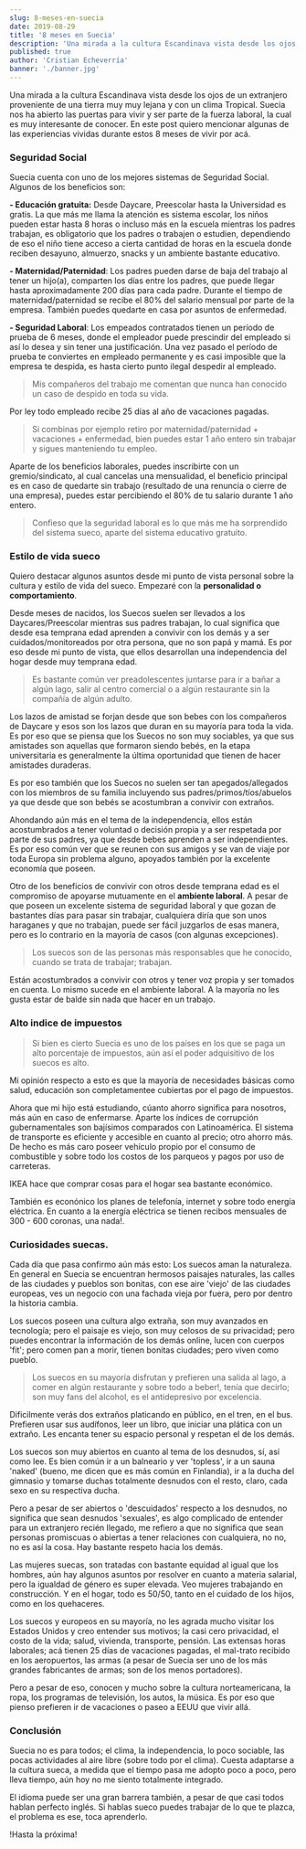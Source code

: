 ```yaml
---
slug: 8-meses-en-suecia
date: 2019-08-29
title: '8 meses en Suecia'
description: 'Una mirada a la cultura Escandinava vista desde los ojos de un extranjero proveniente de una tierra muy muy lejana y con un clima Tropical. Suecia nos ha abierto las puertas para vivir y ser parte de la fuerza laboral, la cual es muy interesante de conocer. En este post quiero mencionar algunas de las experiencias vividas durante estos 8 meses de vivir por acá.'
published: true
author: 'Cristian Echeverría'
banner: './banner.jpg'
---
```


Una mirada a la cultura Escandinava vista desde los ojos de un extranjero proveniente de una tierra muy muy lejana y con un clima Tropical. Suecia nos ha abierto las puertas para vivir y ser parte de la fuerza laboral, la cual es muy interesante de conocer. En este post quiero mencionar algunas de las experiencias vividas durante estos 8 meses de vivir por acá.

### Seguridad Social

Suecia cuenta con uno de los mejores sistemas de Seguridad Social. Algunos de los beneficios son:

**- Educación gratuita:** Desde Daycare, Preescolar hasta la Universidad es gratis. La que más me llama la atención es sistema escolar, los niños pueden estar hasta 8 horas o incluso más en la escuela mientras los padres trabajan, es obligatorio que los padres o trabajen o estudien, dependiendo de eso el niño tiene acceso a cierta cantidad de horas en la escuela donde reciben desayuno, almuerzo, snacks y un ambiente bastante educativo.

**- Maternidad/Paternidad**: Los padres pueden darse de baja del trabajo al tener un hijo(a), comparten los días entre los padres, que puede llegar hasta aproximadamente 200 días para cada padre. Durante el tiempo de maternidad/paternidad se recibe el 80% del salario mensual por parte de la empresa. También puedes quedarte en casa por asuntos de enfermedad.

**- Seguridad Laboral**: Los empeados contratados tienen un período de prueba de 6 meses, donde el empleador puede prescindir del empleado si así lo desea y sin tener una justificación. Una vez pasado el período de prueba te conviertes en empleado permanente y es casi imposible que la empresa te despida, es hasta cierto punto ilegal despedir al empleado.

> Mis compañeros del trabajo me comentan que nunca han conocido un caso de despido en toda su vida.

Por ley todo empleado recibe 25 días al año de vacaciones pagadas.

> Si combinas por ejemplo retiro por maternidad/paternidad + vacaciones + enfermedad, bien puedes estar 1 año entero sin trabajar y sigues manteniendo tu empleo.

Aparte de los beneficios laborales, puedes inscribirte con un gremio/sindicato, al cual cancelas una mensualidad, el beneficio principal es en caso de quedarte sin trabajo (resultado de una renuncia o cierre de una empresa), puedes estar percibiendo el 80% de tu salario durante 1 año entero.

> Confieso que la seguridad laboral es lo que más me ha sorprendido del sistema sueco, aparte del sistema educativo gratuito.

### Estilo de vida sueco

Quiero destacar algunos asuntos desde mi punto de vista personal sobre la cultura y estilo de vida del sueco. Empezaré con la **personalidad o comportamiento**.

Desde meses de nacidos, los Suecos suelen ser llevados a los Daycares/Preescolar mientras sus padres trabajan, lo cual significa que desde esa temprana edad aprenden a convivir con los demás y a ser cuidados/monitoreados por otra persona, que no son papá y mamá. Es por eso desde mi punto de vista, que ellos desarrollan una independencia del hogar desde muy temprana edad.

> Es bastante común ver preadolescentes juntarse para ir a bañar a algún lago, salir al centro comercial o a algún restaurante sin la compañía de algún adulto.

Los lazos de amistad se forjan desde que son bebes con los compañeros de Daycare y esos son los lazos que duran en su mayoría para toda la vida. Es por eso que se piensa que los Suecos no son muy sociables, ya que sus amistades son aquellas que formaron siendo bebés, en la etapa universitaria es generalmente la última oportunidad que tienen de hacer amistades duraderas.

Es por eso también que los Suecos no suelen ser tan apegados/allegados con los miembros de su familia incluyendo sus padres/primos/tíos/abuelos ya que desde que son bebés se acostumbran a convivir con extraños.

Ahondando aún más en el tema de la independencia, ellos están acostumbrados a tener voluntad o decisión propia y a ser respetada por parte de sus padres, ya que desde bebes aprenden a ser independientes. Es por eso común ver que se reunen con sus amigos y se van de viaje por toda Europa sin problema alguno, apoyados también por la excelente economía que poseen.

Otro de los beneficios de convivir con otros desde temprana edad es el compromiso de apoyarse mutuamente en el **ambiente laboral**. A pesar de que poseen un excelente sistema de seguridad laboral y que gozan de bastantes días para pasar sin trabajar, cualquiera diría que son unos haraganes y que no trabajan, puede ser fácil juzgarlos de esas manera, pero es lo contrario en la mayoría de casos (con algunas excepciones).

> Los suecos son de las personas más responsables que he conocido, cuando se trata de trabajar; trabajan.

Están acostumbrados a convivir con otros y tener voz propia y ser tomados en cuenta. Lo mismo sucede en el ambiente laboral. A la mayoría no les gusta estar de balde sin nada que hacer en un trabajo.

### Alto indice de impuestos

> Si bien es cierto Suecia es uno de los países en los que se paga un alto porcentaje de impuestos, aún así el poder adquisitivo de los suecos es alto.

Mi opinión respecto a esto es que la mayoría de necesidades básicas como salud, educación son completamentee cubiertas por el pago de impuestos.

Ahora que mi hijo está estudiando, cúanto ahorro significa para nosotros, más aún en caso de enfermarse. Aparte los índices de corrupción gubernamentales son bajísimos comparados con Latinoamérica. El sistema de transporte es eficiente y accesible en cuanto al precio; otro ahorro más. De hecho es más caro poseer vehículo propio por el consumo de combustible y sobre todo los costos de los parqueos y pagos por uso de carreteras.

IKEA hace que comprar cosas para el hogar sea bastante económico.

También es econónico los planes de telefonía, internet y sobre todo energía eléctrica. En cuanto a la energía eléctrica se tienen recibos mensuales de 300 - 600 coronas, una nada!.

### Curiosidades suecas.

Cada día que pasa confirmo aún más esto: Los suecos aman la naturaleza. En general en Suecia se encuentran hermosos paisajes naturales, las calles de las ciudades y pueblos son bonitas, con ese aire 'viejo' de las ciudades europeas, ves un negocio con una fachada vieja por fuera, pero por dentro la historia cambia.

Los suecos poseen una cultura algo extraña, son muy avanzados en tecnología; pero el paisaje es viejo, son muy celosos de su privacidad; pero puedes encontrar la información de los demás online, lucen con cuerpos 'fit'; pero comen pan a morir, tienen bonitas ciudades; pero viven como pueblo.

> Los suecos en su mayoría disfrutan y prefieren una salida al lago, a comer en algún restaurante y sobre todo a beber!, tenía que decirlo; son muy fans del alcohol, es el antidepresivo por excelencia.

Dificilmente verás dos extraños platicando en público, en el tren, en el bus. Prefieren usar sus audífonos, leer un libro, que iniciar una plática con un extraño. Les encanta tener su espacio personal y respetan el de los demás.

Los suecos son muy abiertos en cuanto al tema de los desnudos, sí, así como lee. Es bien común ir a un balneario y ver 'topless', ir a un sauna 'naked' (bueno, me dicen que es más común en Finlandia), ir a la ducha del gimnasio y tomarse duchas totalmente desnudos con el resto, claro, cada sexo en su respectiva ducha.

Pero a pesar de ser abiertos o 'descuidados' respecto a los desnudos, no significa que sean desnudos 'sexuales', es algo complicado de entender para un extranjero recién llegado, me refiero a que no significa que sean personas promiscuas o abiertas a tener relaciones con cualquiera, no no, no es así la cosa. Hay bastante respeto hacia los demás.

Las mujeres suecas, son tratadas con bastante equidad al igual que los hombres, aún hay algunos asuntos por resolver en cuanto a materia salarial, pero la igualdad de género es super elevada. Veo mujeres trabajando en construcción. Y en el hogar, todo es 50/50, tanto en el cuidado de los hijos, como en los quehaceres.

Los suecos y europeos en su mayoría, no les agrada mucho visitar los Estados Unidos y creo entender sus motivos; la casi cero privacidad, el costo de la vida; salud, vivienda, transporte, pensión. Las extensas horas laborales; acá tienen 25 días de vacaciones pagadas, el mal-trato recibido en los aeropuertos, las armas (a pesar de Suecia ser uno de los más grandes fabricantes de armas; son de los menos portadores).

Pero a pesar de eso, conocen y mucho sobre la cultura norteamericana, la ropa, los programas de televisión, los autos, la música. Es por eso que pienso prefieren ir de vacaciones o paseo a EEUU que vivir allá.

### Conclusión

Suecia no es para todos; el clima, la independencia, lo poco sociable, las pocas actividades al aire libre (sobre todo por el clima). Cuesta adaptarse a la cultura sueca, a medida que el tiempo pasa me adopto poco a poco, pero lleva tiempo, aún hoy no me siento totalmente integrado.

El idioma puede ser una gran barrera también, a pesar de que casi todos hablan perfecto inglés. Si hablas sueco puedes trabajar de lo que te plazca, el problema es ese, toca aprenderlo.

!Hasta la próxima!
